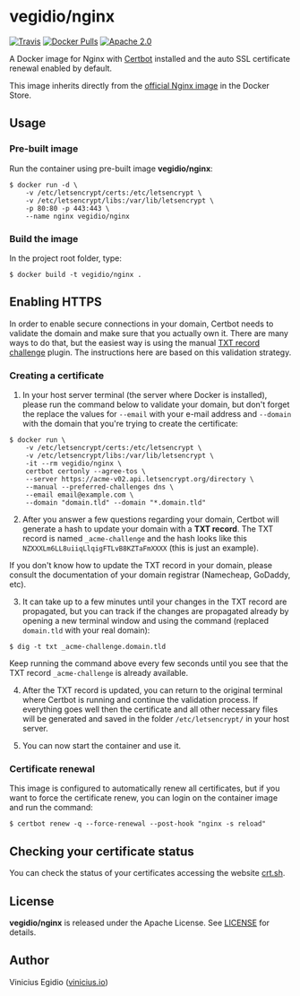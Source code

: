 # vegidio/nginx

[![Travis](https://img.shields.io/travis/vegidio/docker-nginx.svg)](https://travis-ci.org/vegidio/docker-nginx/)
[![Docker Pulls](https://img.shields.io/docker/pulls/vegidio/nginx.svg)](https://store.docker.com/community/images/vegidio/nginx)
[![Apache 2.0](https://img.shields.io/badge/license-Apache_License_2.0-blue.svg)](http://www.apache.org/licenses/LICENSE-2.0)

A Docker image for Nginx with [Certbot](https://certbot.eff.org) installed and the auto SSL certificate renewal enabled by default.

This image inherits directly from the [official Nginx image](https://store.docker.com/images/nginx) in the Docker Store.

## Usage

### Pre-built image

Run the container using pre-built image **vegidio/nginx**:

```
$ docker run -d \
    -v /etc/letsencrypt/certs:/etc/letsencrypt \
    -v /etc/letsencrypt/libs:/var/lib/letsencrypt \
    -p 80:80 -p 443:443 \
    --name nginx vegidio/nginx
```

### Build the image

In the project root folder, type:

```
$ docker build -t vegidio/nginx .
```

## Enabling HTTPS

In order to enable secure connections in your domain, Certbot needs to validate the domain and make sure that you actually own it. There are many ways to do that, but the easiest way is using the manual [TXT record challenge](https://certbot.eff.org/docs/using.html#manual) plugin. The instructions here are based on this validation strategy.

### Creating a certificate

1. In your host server terminal (the server where Docker is installed), please run the command below to validate your domain, but don't forget the replace the values for `--email` with your e-mail address and `--domain` with the domain that you're trying to create the certificate:

```
$ docker run \
    -v /etc/letsencrypt/certs:/etc/letsencrypt \
    -v /etc/letsencrypt/libs:/var/lib/letsencrypt \
    -it --rm vegidio/nginx \
    certbot certonly --agree-tos \
    --server https://acme-v02.api.letsencrypt.org/directory \
    --manual --preferred-challenges dns \
    --email email@example.com \
    --domain "domain.tld" --domain "*.domain.tld"
```

2. After you answer a few questions regarding your domain, Certbot will generate a hash to update your domain with a **TXT record**. The TXT record is named `_acme-challenge` and the hash looks like this `NZXXXLm6LL8uiiqLlqigFTLvB8KZTaFmXXXX` (this is just an example).

If you don't know how to update the TXT record in your domain, please consult the documentation of your domain registrar (Namecheap, GoDaddy, etc).

3. It can take up to a few minutes until your changes in the TXT record are propagated, but you can track if the changes are propagated already by opening a new terminal window and using the command (replaced `domain.tld` with your real domain):

```
$ dig -t txt _acme-challenge.domain.tld
```

Keep running the command above every few seconds until you see that the TXT record `_acme-challenge` is already available.

4. After the TXT record is updated, you can return to the original terminal where Certbot is running and continue the validation process. If everything goes well then the certificate and all other necessary files will be generated and saved in the folder `/etc/letsencrypt/` in your host server.

5. You can now start the container and use it.

### Certificate renewal

This image is configured to automatically renew all certificates, but if you want to force the certificate renew, you can login on the container image and run the command:

`$ certbot renew -q --force-renewal --post-hook "nginx -s reload"`

## Checking your certificate status

You can check the status of your certificates accessing the website [crt.sh](https://crt.sh/).

## License

**vegidio/nginx** is released under the Apache License. See [LICENSE](LICENSE.txt) for details.

## Author

Vinicius Egidio ([vinicius.io](http://vinicius.io))
